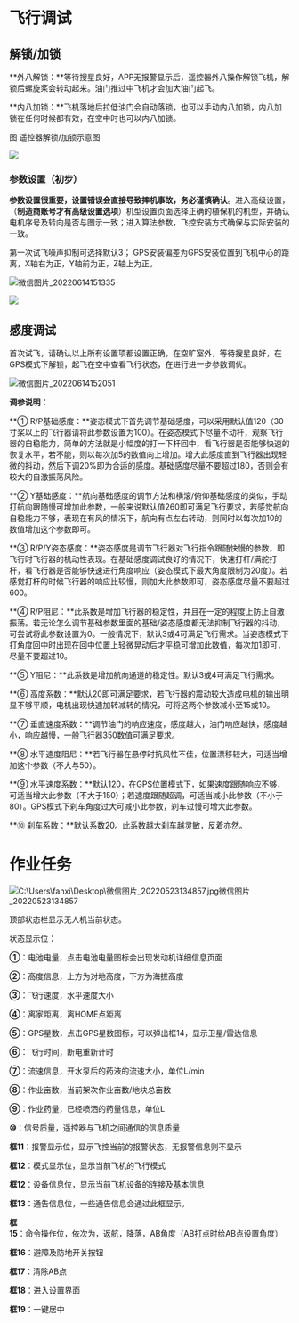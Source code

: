 
# 飞行调试

## 解锁/加锁

**外八解锁：**等待搜星良好，APP无报警显示后，遥控器外八操作解锁飞机，解锁后螺旋桨会转动起来。油门推过中飞机才会加大油门起飞。

**内八加锁：**飞机落地后拉低油门会自动落锁，也可以手动内八加锁，内八加锁在任何时候都有效，在空中时也可以内八加锁。

图 遥控器解锁/加锁示意图

![](media/d3ab902c266c3b1b5ab2ab2a674c8c69.jpeg)


###  参数设置（初步）

**参数设置很重要，设置错误会直接导致摔机事故，务必谨慎确认**。进入高级设置，（**制造商账号才有高级设置选项**）机型设置页面选择正确的植保机的机型，并确认电机序号及转向是否与图示一致；进入算法参数，飞控安装方式确保与实际安装的一致。

第一次试飞噪声抑制可选择默认3； GPS安装偏差为GPS安装位置到飞机中心的距离，X轴右为正，Y轴前为正，Z轴上为正。

![微信图片_20220614151335](media/f57012e5c660503e2c072e1b189f6242.jpeg)

![](media/b3854a3d26b4cbd6bcd806157bc3cc4d.jpeg)


## 感度调试

首次试飞，请确认以上所有设置项都设置正确，在空旷室外，等待搜星良好，在GPS模式下解锁，起飞在空中查看飞行状态，在进行进一步参数调优。

![微信图片_20220614152051](media/4288b59387e45c11027b3c833fef25c9.jpeg)

**调参说明：**

**① R/P基础感度：**姿态模式下首先调节基础感度，可以采用默认值120（30寸桨以上的飞行器请将此参数设置为100）。在姿态模式下尽量不动杆，观察飞行器的自稳能力，简单的方法就是小幅度的打一下杆回中，看飞行器是否能够快速的恢复水平，若不能，则以每次加5的数值向上增加。增大此感度直到飞行器出现轻微的抖动，然后下调20%即为合适的感度。基础感度尽量不要超过180，否则会有较大的自激振荡风险。

**② Y基础感度：**航向基础感度的调节方法和横滚/俯仰基础感度的类似，手动打航向跟随慢可增加此参数，一般来说默认值260即可满足飞行要求，若感觉航向自稳能力不够，表现在有风的情况下，航向有点左右转动，则同时以每次加10的数值增加这个参数即可。

**③ R/P/Y姿态感度：**姿态感度是调节飞行器对飞行指令跟随快慢的参数，即飞行时飞行器的机动性表现。在基础感度调试良好的情况下，快速打杆/满舵打杆，看飞行器是否能够快速进行角度响应（姿态模式下最大角度限制为20度）。若感觉打杆的时候飞行器的响应比较慢，则加大此参数即可，姿态感度尽量不要超过600。

**④ R/P阻尼：**此系数是增加飞行器的稳定性，并且在一定的程度上防止自激振荡。若无论怎么调节基础参数里面的基础/姿态感度都无法抑制飞行器的抖动，可尝试将此参数设置为0。一般情况下，默认3或4可满足飞行需求。当姿态模式下打角度回中时出现在回中位置上轻微晃动后才平稳可增加此数值，每次加1即可，尽量不要超过10。

**⑤ Y阻尼：**此系数是增加航向通道的稳定性。默认3或4可满足飞行需求。

**⑥ 高度系数：**默认20即可满足要求，若飞行器的震动较大造成电机的输出明显不够平顺，电机出现快速加转减转的情况，可将这两个参数减小至15或10。

**⑦ 垂直速度系数：**调节油门的响应速度，感度越大，油门响应越快，感度越小，响应越慢，一般飞行器350数值可满足要求。

**⑧ 水平速度阻尼：**若飞行器在悬停时抗风性不佳，位置漂移较大，可适当增加这个参数（不大与50）。

**⑨ 水平速度系数：**默认120，在GPS位置模式下，如果速度跟随响应不够，可适当增大此参数（不大于150）；若速度跟随超调，可适当减小此参数（不小于80）。GPS模式下刹车角度过大可减小此参数，刹车过慢可增大此参数。

**⑩ 刹车系数：**默认系数20。此系数越大刹车越灵敏，反着亦然。

# 作业任务

![C:\\Users\\fanxi\\Desktop\\微信图片_20220523134857.jpg微信图片_20220523134857](media/8f090c6874b8b99f3add6b786c0b1237.jpeg)

顶部状态栏显示无人机当前状态。

状态显示位：

**①**：电池电量，点击电池电量图标会出现发动机详细信息页面

**②**：高度信息，上方为对地高度，下方为海拔高度

**③**：飞行速度，水平速度大小

**④**：离家距离，离HOME点距离

**⑤**：GPS星数，点击GPS星数图标，可以弹出框14，显示卫星/雷达信息

**⑥**：飞行时间，断电重新计时

**⑦**：流速信息，开水泵后的药液的流速大小，单位L/min

**⑧**：作业亩数，当前架次作业亩数/地块总亩数

**⑨**：作业药量，已经喷洒的药量信息，单位L

**⑩**：信号质量，遥控器与飞机之间通信的信息质量

**框11**：报警显示位，显示飞控当前的报警状态，无报警信息则不显示

**框12**：模式显示位，显示当前飞机的飞行模式

**框12**：设备信息位，显示当前飞机设备的连接及基本信息

**框13**：通告信息位，一些通告信息会通过此框显示。

**框15**：命令操作位，依次为，返航，降落，AB角度（AB打点时给AB点设置角度）

**框16**：避障及防地开关按钮

**框17**：清除AB点

**框18**：进入设置界面

**框19**：一键居中
